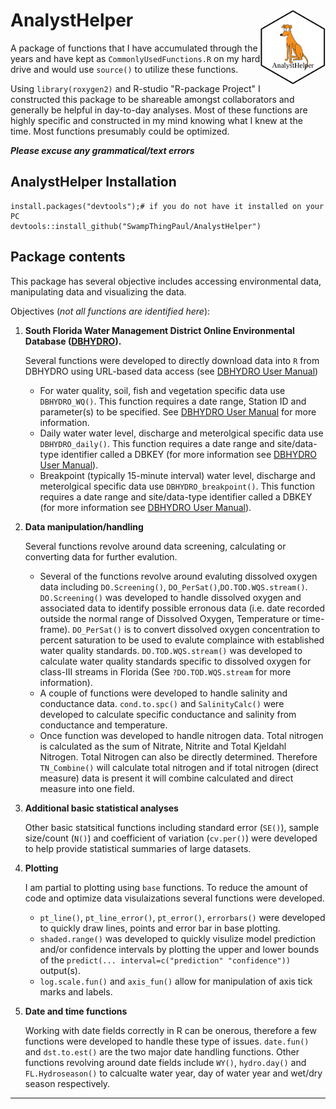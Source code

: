 # AnalystHelper <img src="https://github.com/SwampThingPaul/AnalystHelper/blob/f5cd324ca552cb0601998503fc5793a753e479d2/AnalystHelper_hex.png" align="right" height = "120"/>

A package of functions that I have accumulated through the years and have kept as `CommonlyUsedFunctions.R` on my hard drive and would use `source()` to utilize these functions. 

Using `library(roxygen2)` and R-studio "R-package Project" I constructed this package to be shareable amongst collaborators and generally be helpful in day-to-day analyses. Most of these functions are highly specific and constructed in my mind knowing what I knew at the time. Most functions presumably could be optimized. 

***Please excuse any grammatical/text errors***

## AnalystHelper Installation

```
install.packages("devtools");# if you do not have it installed on your PC
devtools::install_github("SwampThingPaul/AnalystHelper")
```

## Package contents

This package has several objective includes accessing environmental data, manipulating data and visualizing the data. 

Objectives (*not all functions are identified here*): 

1. **South Florida Water Management District Online Environmental Database ([DBHYDRO](http://my.sfwmd.gov/dbhydroplsql/show_dbkey_info.main_menu)).**

    Several functions were developed to directly download data into `R` from DBHYDRO using URL-based data access (see [DBHYDRO User Manual](https://www.sfwmd.gov/sites/default/files/documents/dbhydrobrowseruserdocumentation.pdf))

    - For water quality, soil, fish and vegetation specific data use `DBHYDRO_WQ()`. This function requires a date range, Station ID and parameter(s) to be specified. See [DBHYDRO User Manual](https://www.sfwmd.gov/sites/default/files/documents/dbhydrobrowseruserdocumentation.pdf) for more information.
    - Daily water water level, discharge and meterolgical specific data use `DBHYDRO_daily()`. This function requires a date range and site/data-type identifier called a DBKEY (for more information see [DBHYDRO User Manual](https://www.sfwmd.gov/sites/default/files/documents/dbhydrobrowseruserdocumentation.pdf)).
    - Breakpoint (typically 15-minute interval) water level, discharge and meterolgical specific data use `DBHYDRO_breakpoint()`. This function requires a date range and site/data-type identifier called a DBKEY (for more information see [DBHYDRO User Manual](https://www.sfwmd.gov/sites/default/files/documents/dbhydrobrowseruserdocumentation.pdf)).

2. **Data manipulation/handling**

    Several functions revolve around data screening, calculating or converting data  for further evalution. 
    
    - Several of the functions revolve around evaluting dissolved oxygen data including `DO.Screening()`, `DO_PerSat()`,`DO.TOD.WQS.stream()`. `DO.Screening()` was developed to handle dissolved oxygen and associated data to identify possible erronous data (i.e. date recorded outside the normal range of Dissolved Oxygen, Temperature or time-frame). `DO_PerSat()` is to convert dissolved oxygen concentration to percent saturation to be used to evalute complaince with established water quality standards. `DO.TOD.WQS.stream()` was developed to calculate water quality standards specific to dissolved oxygen for class-III streams in Florida (See `?DO.TOD.WQS.stream` for more information).
    - A couple of functions were developed to handle salinity and conductance data. `cond.to.spc()` and `SalinityCalc()` were developed to calculate specific conductance and salinity from conductance and temperature. 
    - Once function was developed to handle nitrogen data. Total nitrogen is calculated as the sum of Nitrate, Nitrite and Total Kjeldahl Nitrogen. Total Nitrogen can also be directly determined. Therefore `TN_Combine()` will calculate total nitrogen and if total nitrogen (direct measure) data is present it will combine calculated and direct measure into one field. 
    
3. **Additional basic statistical analyses**

    Other basic statsitical functions including standard error (`SE()`), sample size/count (`N()`) and coefficient of variation (`cv.per()`) were developed to help provide statistical summaries of large datasets. 
    
4. **Plotting**

    I am partial to plotting using `base` functions. To reduce the amount of code and optimize data visulaizations several functions were developed. 
    - `pt_line()`, `pt_line_error()`, `pt_error()`, `errorbars()` were developed to quickly draw lines, points and error bar in base plotting.
    - `shaded.range()` was developed to quickly visulize model prediction and/or confidence intervals by plotting the upper and lower bounds of the `predict(... interval=c("prediction" "confidence"))` output(s). 
    - `log.scale.fun()` and `axis_fun()` allow for manipulation of axis tick marks and labels. 
    
5. **Date and time functions**

    Working with date fields correctly in R can be onerous, therefore a few functions were developed to handle these type of issues. `date.fun()` and `dst.to.est()` are the two major date handling functions. Other functions revolving around date fields include `WY()`, `hydro.day()` and `FL.Hydroseason()` to calcualte water year, day of water year and wet/dry season respectively. 
    
***
